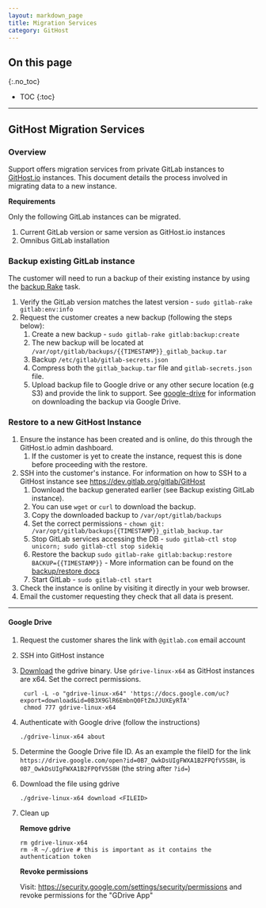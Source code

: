 ```yaml
---
layout: markdown_page
title: Migration Services
category: GitHost
---
```


## On this page
{:.no_toc}

- TOC
{:toc}

----

## GitHost Migration Services

### Overview

Support offers migration services from private GitLab instances to [GitHost.io](https://githost.io) instances. This document details the process involved in migrating data to a new instance.

**Requirements**

Only the following GitLab instances can be migrated.

1. Current GitLab version or same version as GitHost.io instances
1. Omnibus GitLab installation

### Backup existing GitLab instance

The customer will need to run a backup of their existing instance by using the [backup Rake](doc.gitlab.com/ee/raketasks/backup_restore.html) task.

1. Verify the GitLab version matches the latest version - `sudo gitlab-rake gitlab:env:info`
1. Request the customer creates a new backup (following the steps below):
   1. Create a new backup - `sudo gitlab-rake gitlab:backup:create`
   1. The new backup will be located at `/var/opt/gitlab/backups/{{TIMESTAMP}}_gitlab_backup.tar`
   1. Backup `/etc/gitlab/gitlab-secrets.json`
   1. Compress both the `gitlab_backup.tar` file and `gitlab-secrets.json` file.
   1. Upload backup file to Google drive or any other secure location (e.g S3) and provide the link to support. See [google-drive](#google-drive) for information on downloading the backup via Google Drive.

### Restore to a new GitHost Instance

1. Ensure the instance has been created and is online, do this through the GitHost.io admin dashboard. 
   1. If the customer is yet to create the instance, request this is done before proceeding with the restore.  
1. SSH into the customer's instance. For information on how to SSH to a GitHost instance see https://dev.gitlab.org/gitlab/GitHost
   1. Download the backup generated earlier (see Backup existing GitLab instance). 
   1. You can use `wget` or `curl` to download the backup. 
   1. Copy the downloaded backup to `/var/opt/gitlab/backups` 
   1. Set the correct permissions - `chown git: /var/opt/gitlab/backups{{TIMESTAMP}}_gitlab_backup.tar`
   1. Stop GitLab services accessing the DB - `sudo gitlab-ctl stop unicorn; sudo gitlab-ctl stop sidekiq`
   1. Restore the backup `sudo gitlab-rake gitlab:backup:restore BACKUP={{TIMESTAMP}}` - More information can be found on the [backup/restore docs](https://docs.gitlab.com/ee/raketasks/backup_restore.html)
   1. Start GitLab - `sudo gitlab-ctl start`
1. Check the instance is online by visiting it directly in your web browser. 
1. Email the customer requesting they check that all data is present. 

_________________________

#### Google Drive

1. Request the customer shares the link with `@gitlab.com` email account
1. SSH into GitHost instance
1. [Download](https://github.com/prasmussen/gdrive#downloads) the gdrive binary. Use `gdrive-linux-x64` as GitHost instances are x64. Set the correct permissions.

   ```
    curl -L -o "gdrive-linux-x64" 'https://docs.google.com/uc?export=download&id=0B3X9GlR6EmbnQ0FtZmJJUXEyRTA'
    chmod 777 gdrive-linux-x64
   ```

1. Authenticate with Google drive (follow the instructions)

   ```
   ./gdrive-linux-x64 about
   ```

1. Determine the Google Drive file ID. As an example the fileID for the link `https://drive.google.com/open?id=0B7_OwkDsUIgFWXA1B2FPQfV5S8H`, is `0B7_OwkDsUIgFWXA1B2FPQfV5S8H` (the string after `?id=`)

1. Download the file using gdrive

   ```
   ./gdrive-linux-x64 download <FILEID>
   ```

1. Clean up

   **Remove gdrive**

   ```
   rm gdrive-linux-x64
   rm -R ~/.gdrive # this is important as it contains the authentication token
   ```

   **Revoke permissions**

   Visit: https://security.google.com/settings/security/permissions and revoke permissions for the "GDrive App"
